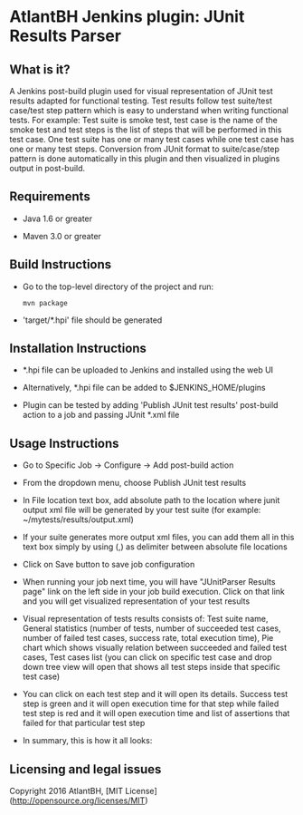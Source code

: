 AtlantBH Jenkins plugin: JUnit Results Parser
=======================
  
What is it?
----------------------

A Jenkins post-build plugin used for visual representation of JUnit test results adapted for functional testing.
Test results follow test suite/test case/test step pattern which is easy to understand when writing functional tests. For example: Test suite is smoke test, test case is the name of the smoke test and test steps is the list of steps that will be performed in this test case. One test suite has one or many test cases while one test case has one or many test steps. Conversion from JUnit format to suite/case/step pattern is done automatically in this plugin and then visualized in plugins output in post-build.


Requirements
-----------------------

-	Java 1.6 or greater

-	Maven 3.0 or greater


Build Instructions
-----------------------

-	Go to the top-level directory of the project and run:  
	```
	mvn package
	```
-	'target/*.hpi' file should be generated 


Installation Instructions
-----------------------
	 
-	*.hpi file can be uploaded to Jenkins and installed using the web UI

-	Alternatively, *.hpi file can be added to $JENKINS_HOME/plugins

-	Plugin can be tested by adding 'Publish JUnit test results' post-build action to a job and passing JUnit *.xml file

Usage Instructions
-----------------------

- Go to Specific Job -> Configure -> Add post-build action

- From the dropdown menu, choose Publish JUnit test results

- In File location text box, add absolute path to the location where junit output xml file will be generated by your test suite (for example: ~/mytests/results/output.xml)

- If your suite generates more output xml files, you can add them all in this text box simply by using (,) as delimiter between absolute file locations

- Click on Save button to save job configuration

- When running your job next time, you will have "JUnitParser Results page" link on the left side in your job build execution. Click on that link and you will get visualized representation of your test results

- Visual representation of tests results consists of: Test suite name, General statistics (number of tests, number of succeeded test cases, number of failed test cases, success rate, total execution time), Pie chart which shows visually relation between succeeded and failed test cases, Test cases list (you can click on specific test case and drop down tree view will open that shows all test steps inside that specific test case)

- You can click on each test step and it will open its details. Success test step is green and it will open execution time for that step while failed test step is red and it will open execution time and list of assertions that failed for that particular test step

- In summary, this is how it all looks:



Licensing and legal issues
-----------------------
Copyright 2016 AtlantBH, [MIT License] (http://opensource.org/licenses/MIT)
  
  

